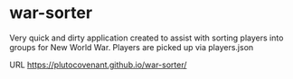 # war-sorter
Very quick and dirty application created to assist with sorting players into groups for New World War.
Players are picked up via players.json

URL
https://plutocovenant.github.io/war-sorter/
